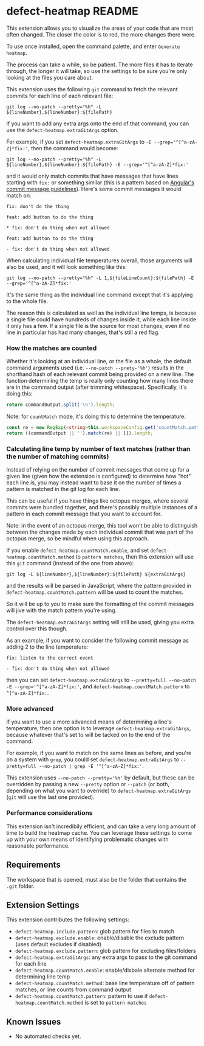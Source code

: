 # defect-heatmap README

This extension allows you to visualize the areas of your code that are most often changed. The closer the color is to red, the more changes there were.

To use once installed, open the command palette, and enter `Generate heatmap`.

The process can take a while, so be patient. The more files it has to iterate through, the longer it will take, so use the settings to be sure you're only looking at the files you care about.

This extension uses the following `git` command to fetch the relevant commits for each line of each relevant file:

```shell
git log --no-patch --pretty="%h" -L ${lineNumber},${lineNumber}:${filePath}
```

If you want to add any extra args onto the end of that command, you can use the `defect-heatmap.extraGitArgs` option.

For example, if you set `defect-heatmap.extraGitArgs` to `-E --grep='^[^a-zA-Z]*fix:'`, then the command would become:

```shell
git log --no-patch --pretty="%h" -L ${lineNumber},${lineNumber}:${filePath} -E --grep='^[^a-zA-Z]*fix:'
```

and it would only match commits that have messages that have lines starting with `fix:` or something similar (this is a pattern based on [Angular's commit message guidelines](https://github.com/angular/angular/blob/master/CONTRIBUTING.md)). Here's some commit messages it would match on:

```text
fix: don't do the thing
```

```text
feat: add button to do the thing

* fix: don't do thing when not allowed
```

```text
feat: add button to do the thing

- fix: don't do thing when not allowed
```

When calculating individual file temperatures overall, those arguments will also be used, and it will look something like this:

```shell
git log --no-patch --pretty="%h" -L 1,${fileLineCount}:${filePath} -E --grep='^[^a-zA-Z]*fix:'
```

It's the same thing as the individual line command except that it's applying to the whole file.

The reason this is calculated as well as the individual line temps, is because a single file could have hundreds of changes inside it, while each line inside it only has a few. If a single file is the source for most changes, even if no line in particular has had many changes, that's still a red flag.

### How the matches are counted

Whether it's looking at an individual line, or the file as a whole, the default command arguments used (i.e. `--no-patch --prety-'%h'`) results in the shorthand hash of each relevant commit being provided on a new line. The function determining the temp is really only counting how many lines there are in the command output (after trimming whitespace). Specifically, it's doing this:

```typescript
return commandOutput.split('\n').length;
```

Note: for `countMatch` mode, it's doing this to determine the temperature:

```typescript
const re = new RegExp(<string>this.workspaceConfig.get('countMatch.pattern'), 'g');
return ((commandOutput || '').match(re) || []).length;
```

### Calculating line temp by number of text matches (rather than the number of matching commits)

Instead of relying on the number of commit messages that come up for a given line (given how the extension is configured) to determine how "hot" each line is, you may instead want to base it on the number of times a pattern is matched in the git log for each line.

This can be useful if you have things like octopus merges, where several commits were bundled together, and there's possibly multiple instances of a pattern in each commit message that you want to account for.

Note: in the event of an octopus merge, this tool won't be able to distinguish between the changes made by each individual commit that was part of the octopus merge, so be mindful when using this approach.

If you enable `defect-heatmap.countMatch.enable`, and set `defect-heatmap.countMatch.method` to `pattern matches`, then this extension will use this `git` command (instead of the one from above):

```shell
git log -L ${lineNumber},${lineNumber}:${filePath} ${extraGitArgs}
```

and the results will be parsed in JavaScript, where the pattern provided in `defect-heatmap.countMatch.pattern` will be used to count the matches.

So it will be up to you to make sure the formatting of the commit messages will jive with the match pattern you're using.

The `defect-heatmap.extraGitArgs` setting will still be used, giving you extra control over this though.

As an example, if you want to consider the following commit message as adding 2 to the line temperature:

```text
fix: listen to the correct event

- fix: don't do thing when not allowed
```

then you can set `defect-heatmap.extraGitArgs` to `--pretty=full --no-patch -E --grep='^[^a-zA-Z]*fix:'`, and `defect-heatmap.countMatch.pattern` to `^[^a-zA-Z]*fix:`.

### More advanced

If you want to use a more advanced means of determining a line's temperature, then one option is to leverage `defect-heatmap.extraGitArgs`, because whatever that's set to will be tacked on to the end of the command.

For example, if you want to match on the same lines as before, and you're on a system with `grep`, you could set `defect-heatmap.extraGitArgs` to `--pretty=full --no-patch | grep -E '^[^a-zA-Z]*fix:'`.

This extension uses `--no-patch --pretty='%h'` by default, but these can be overridden by passing a new `--pretty` option or `--patch` (or both, depending on what you want to override) to `defect-heatmap.extraGitArgs` (`git` will use the last one provided).

### Performance considerations

This extension isn't incredibily efficient, and can take a very long amount of time to build the heatmap cache. You can leverage these settings to come up with your own means of identifying problematic changes with reasonable performance.

## Requirements

The workspace that is opened, must also be the folder that contains the `.git` folder.

## Extension Settings

This extension contributes the following settings:

* `defect-heatmap.include.pattern`: glob pattern for files to match
* `defect-heatmap.exclude.enable`: enable/disable the exclude pattern (uses default excludes if disabled)
* `defect-heatmap.exclude.pattern`: glob pattern for excluding files/folders
* `defect-heatmap.extraGitArgs`: any extra args to pass to the git command for each line
* `defect-heatmap.countMatch.enable`: enable/disbale alternate method for determining line temp
* `defect-heatmap.countMatch.method`: base line temperature off of pattern matches, or line counts from command output
* `defect-heatmap.countMatch.pattern`: pattern to use if `defect-heatmap.countMatch.method` is set to `pattern matches`

## Known Issues

* No automated checks yet.
